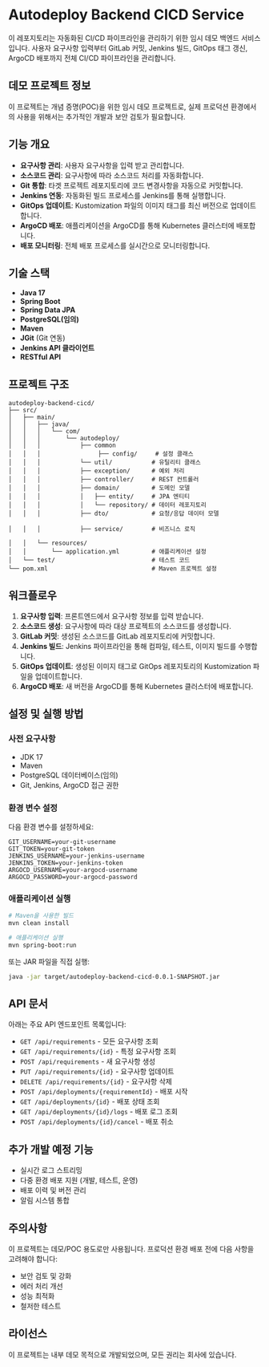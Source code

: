 # Autodeploy Backend CICD Service

이 레포지토리는 자동화된 CI/CD 파이프라인을 관리하기 위한 임시 데모 백엔드 서비스입니다. 사용자 요구사항 입력부터 GitLab 커밋, Jenkins 빌드, GitOps 태그 갱신, ArgoCD 배포까지 전체 CI/CD 파이프라인을 관리합니다.

## 데모 프로젝트 정보

이 프로젝트는 개념 증명(POC)을 위한 임시 데모 프로젝트로, 실제 프로덕션 환경에서의 사용을 위해서는 추가적인 개발과 보안 검토가 필요합니다.

## 기능 개요

- **요구사항 관리**: 사용자 요구사항을 입력 받고 관리합니다.
- **소스코드 관리**: 요구사항에 따라 소스코드 처리를 자동화합니다.
- **Git 통합**: 타겟 프로젝트 레포지토리에 코드 변경사항을 자동으로 커밋합니다.
- **Jenkins 연동**: 자동화된 빌드 프로세스를 Jenkins를 통해 실행합니다.
- **GitOps 업데이트**: Kustomization 파일의 이미지 태그를 최신 버전으로 업데이트합니다.
- **ArgoCD 배포**: 애플리케이션을 ArgoCD를 통해 Kubernetes 클러스터에 배포합니다.
- **배포 모니터링**: 전체 배포 프로세스를 실시간으로 모니터링합니다.

## 기술 스택

- **Java 17**
- **Spring Boot**
- **Spring Data JPA**
- **PostgreSQL(임의)**
- **Maven**
- **JGit** (Git 연동)
- **Jenkins API 클라이언트**
- **RESTful API**

## 프로젝트 구조

```
autodeploy-backend-cicd/
├── src/
│   ├── main/
│   │   ├── java/
│   │   │   └── com/
│   │   │       └── autodeploy/
│   │   │           ├── common
│   │   │			 	 ├── config/     # 설정 클래스
│   │   │           └── util/           # 유틸리티 클래스
│   │   │           ├── exception/      # 예외 처리
│   │   │           ├── controller/     # REST 컨트롤러
│   │   │           ├── domain/         # 도메인 모델
│   │   │           │   ├── entity/     # JPA 엔티티
│   │   │           │   └── repository/ # 데이터 레포지토리
│   │   │           ├── dto/            # 요청/응답 데이터 모델

│   │   │           ├── service/        # 비즈니스 로직

│   │   └── resources/
│   │       └── application.yml         # 애플리케이션 설정
│   └── test/                           # 테스트 코드
└── pom.xml                             # Maven 프로젝트 설정
```

## 워크플로우

1. **요구사항 입력**: 프론트엔드에서 요구사항 정보를 입력 받습니다.
2. **소스코드 생성**: 요구사항에 따라 대상 프로젝트의 소스코드를 생성합니다.
3. **GitLab 커밋**: 생성된 소스코드를 GitLab 레포지토리에 커밋합니다.
4. **Jenkins 빌드**: Jenkins 파이프라인을 통해 컴파일, 테스트, 이미지 빌드를 수행합니다.
5. **GitOps 업데이트**: 생성된 이미지 태그로 GitOps 레포지토리의 Kustomization 파일을 업데이트합니다.
6. **ArgoCD 배포**: 새 버전을 ArgoCD를 통해 Kubernetes 클러스터에 배포합니다.

## 설정 및 실행 방법

### 사전 요구사항

- JDK 17
- Maven
- PostgreSQL 데이터베이스(임의)
- Git, Jenkins, ArgoCD 접근 권한

### 환경 변수 설정

다음 환경 변수를 설정하세요:

```
GIT_USERNAME=your-git-username
GIT_TOKEN=your-git-token
JENKINS_USERNAME=your-jenkins-username
JENKINS_TOKEN=your-jenkins-token
ARGOCD_USERNAME=your-argocd-username
ARGOCD_PASSWORD=your-argocd-password
```

### 애플리케이션 실행

```bash
# Maven을 사용한 빌드
mvn clean install

# 애플리케이션 실행
mvn spring-boot:run
```

또는 JAR 파일을 직접 실행:

```bash
java -jar target/autodeploy-backend-cicd-0.0.1-SNAPSHOT.jar
```

## API 문서

아래는 주요 API 엔드포인트 목록입니다:

- `GET /api/requirements` - 모든 요구사항 조회
- `GET /api/requirements/{id}` - 특정 요구사항 조회
- `POST /api/requirements` - 새 요구사항 생성
- `PUT /api/requirements/{id}` - 요구사항 업데이트
- `DELETE /api/requirements/{id}` - 요구사항 삭제
- `POST /api/deployments/{requirementId}` - 배포 시작
- `GET /api/deployments/{id}` - 배포 상태 조회
- `GET /api/deployments/{id}/logs` - 배포 로그 조회
- `POST /api/deployments/{id}/cancel` - 배포 취소

## 추가 개발 예정 기능

- 실시간 로그 스트리밍
- 다중 환경 배포 지원 (개발, 테스트, 운영)
- 배포 이력 및 버전 관리
- 알림 시스템 통합

## 주의사항

이 프로젝트는 데모/POC 용도로만 사용됩니다. 프로덕션 환경 배포 전에 다음 사항을 고려해야 합니다:

- 보안 검토 및 강화
- 에러 처리 개선
- 성능 최적화
- 철저한 테스트

## 라이선스

이 프로젝트는 내부 데모 목적으로 개발되었으며, 모든 권리는 회사에 있습니다.